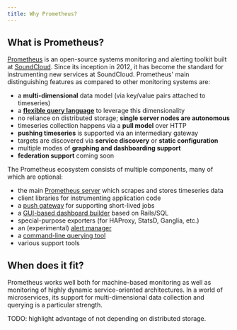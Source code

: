 ```yaml
---
title: Why Prometheus?
---
```


## What is Prometheus?

[Prometheus](https://github.com/prometheus) is an open-source systems
monitoring and alerting toolkit built at [SoundCloud](http://soundcloud.com).
Since its inception in 2012, it has become the standard for instrumenting new
services at SoundCloud. Prometheus' main distinguishing features as compared to
other monitoring systems are:

- a **multi-dimensional** data model (via key/value pairs attached to timeseries)
- a [**flexible query language**](http://localhost:3000/using/querying/basics/)
  to leverage this dimensionality
- no reliance on distributed storage; **single server nodes are autonomous**
- timeseries collection happens via a **pull model** over HTTP
- **pushing timeseries** is supported via an intermediary gateway
- targets are discovered via **service discovery** or **static configuration**
- multiple modes of **graphing and dashboarding support**
- **federation support** coming soon

The Prometheus ecosystem consists of multiple components, many of which are
optional:

- the main [Prometheus server](https://github.com/prometheus/prometheus) which scrapes and stores timeseries data
- client libraries for instrumenting application code
- a [push gateway](https://github.com/prometheus/pushgateway) for supporting short-lived jobs
- a [GUI-based dashboard builder](PromDash) based on Rails/SQL
- special-purpose exporters (for HAProxy, StatsD, Ganglia, etc.) 
- an (experimental) [alert manager](https://github.com/prometheus/alertmanager)
- a [command-line querying tool](https://github.com/prometheus/prometheus_cli)
- various support tools

## When does it fit?

Prometheus works well both for machine-based monitoring as well as monitoring
of highly dynamic service-oriented architectures. In a world of microservices,
its support for multi-dimensional data collection and querying is a particular
strength.

TODO: highlight advantage of not depending on distributed storage.
